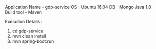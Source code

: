 Application Name - gdp-service
OS - Ubuntu 16.04
DB - Mongo
Java 1.8
Build tool - Maven

Execution Details :

1. cd gdp-service
2. mvn clean install
3. mvn spring-boot:run

